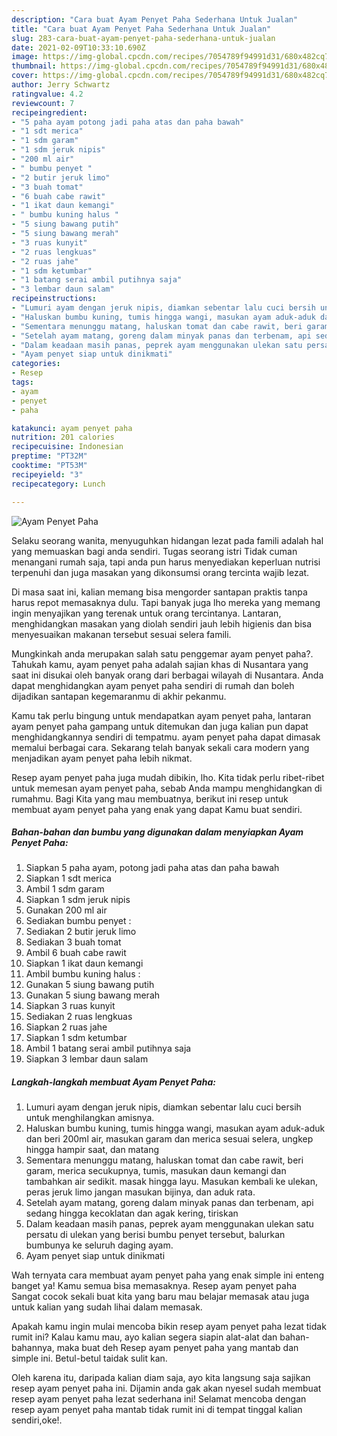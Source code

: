 ```yaml
---
description: "Cara buat Ayam Penyet Paha Sederhana Untuk Jualan"
title: "Cara buat Ayam Penyet Paha Sederhana Untuk Jualan"
slug: 283-cara-buat-ayam-penyet-paha-sederhana-untuk-jualan
date: 2021-02-09T10:33:10.690Z
image: https://img-global.cpcdn.com/recipes/7054789f94991d31/680x482cq70/ayam-penyet-paha-foto-resep-utama.jpg
thumbnail: https://img-global.cpcdn.com/recipes/7054789f94991d31/680x482cq70/ayam-penyet-paha-foto-resep-utama.jpg
cover: https://img-global.cpcdn.com/recipes/7054789f94991d31/680x482cq70/ayam-penyet-paha-foto-resep-utama.jpg
author: Jerry Schwartz
ratingvalue: 4.2
reviewcount: 7
recipeingredient:
- "5 paha ayam potong jadi paha atas dan paha bawah"
- "1 sdt merica"
- "1 sdm garam"
- "1 sdm jeruk nipis"
- "200 ml air"
- " bumbu penyet "
- "2 butir jeruk limo"
- "3 buah tomat"
- "6 buah cabe rawit"
- "1 ikat daun kemangi"
- " bumbu kuning halus "
- "5 siung bawang putih"
- "5 siung bawang merah"
- "3 ruas kunyit"
- "2 ruas lengkuas"
- "2 ruas jahe"
- "1 sdm ketumbar"
- "1 batang serai ambil putihnya saja"
- "3 lembar daun salam"
recipeinstructions:
- "Lumuri ayam dengan jeruk nipis, diamkan sebentar lalu cuci bersih untuk menghilangkan amisnya."
- "Haluskan bumbu kuning, tumis hingga wangi, masukan ayam aduk-aduk dan beri 200ml air, masukan garam dan merica sesuai selera, ungkep hingga hampir saat, dan matang"
- "Sementara menunggu matang, haluskan tomat dan cabe rawit, beri garam, merica secukupnya, tumis, masukan daun kemangi dan tambahkan air sedikit. masak hingga layu. Masukan kembali ke ulekan, peras jeruk limo jangan masukan bijinya, dan aduk rata."
- "Setelah ayam matang, goreng dalam minyak panas dan terbenam, api sedang hingga kecoklatan dan agak kering, tiriskan"
- "Dalam keadaan masih panas, peprek ayam menggunakan ulekan satu persatu di ulekan yang berisi bumbu penyet tersebut, balurkan bumbunya ke seluruh daging ayam."
- "Ayam penyet siap untuk dinikmati"
categories:
- Resep
tags:
- ayam
- penyet
- paha

katakunci: ayam penyet paha 
nutrition: 201 calories
recipecuisine: Indonesian
preptime: "PT32M"
cooktime: "PT53M"
recipeyield: "3"
recipecategory: Lunch

---
```



![Ayam Penyet Paha](https://img-global.cpcdn.com/recipes/7054789f94991d31/680x482cq70/ayam-penyet-paha-foto-resep-utama.jpg)

Selaku seorang wanita, menyuguhkan hidangan lezat pada famili adalah hal yang memuaskan bagi anda sendiri. Tugas seorang istri Tidak cuman menangani rumah saja, tapi anda pun harus menyediakan keperluan nutrisi terpenuhi dan juga masakan yang dikonsumsi orang tercinta wajib lezat.

Di masa  saat ini, kalian memang bisa mengorder santapan praktis tanpa harus repot memasaknya dulu. Tapi banyak juga lho mereka yang memang ingin menyajikan yang terenak untuk orang tercintanya. Lantaran, menghidangkan masakan yang diolah sendiri jauh lebih higienis dan bisa menyesuaikan makanan tersebut sesuai selera famili. 



Mungkinkah anda merupakan salah satu penggemar ayam penyet paha?. Tahukah kamu, ayam penyet paha adalah sajian khas di Nusantara yang saat ini disukai oleh banyak orang dari berbagai wilayah di Nusantara. Anda dapat menghidangkan ayam penyet paha sendiri di rumah dan boleh dijadikan santapan kegemaranmu di akhir pekanmu.

Kamu tak perlu bingung untuk mendapatkan ayam penyet paha, lantaran ayam penyet paha gampang untuk ditemukan dan juga kalian pun dapat menghidangkannya sendiri di tempatmu. ayam penyet paha dapat dimasak memalui berbagai cara. Sekarang telah banyak sekali cara modern yang menjadikan ayam penyet paha lebih nikmat.

Resep ayam penyet paha juga mudah dibikin, lho. Kita tidak perlu ribet-ribet untuk memesan ayam penyet paha, sebab Anda mampu menghidangkan di rumahmu. Bagi Kita yang mau membuatnya, berikut ini resep untuk membuat ayam penyet paha yang enak yang dapat Kamu buat sendiri.

<!--inarticleads1-->

##### Bahan-bahan dan bumbu yang digunakan dalam menyiapkan Ayam Penyet Paha:

1. Siapkan 5 paha ayam, potong jadi paha atas dan paha bawah
1. Siapkan 1 sdt merica
1. Ambil 1 sdm garam
1. Siapkan 1 sdm jeruk nipis
1. Gunakan 200 ml air
1. Sediakan  bumbu penyet :
1. Sediakan 2 butir jeruk limo
1. Sediakan 3 buah tomat
1. Ambil 6 buah cabe rawit
1. Siapkan 1 ikat daun kemangi
1. Ambil  bumbu kuning halus :
1. Gunakan 5 siung bawang putih
1. Gunakan 5 siung bawang merah
1. Siapkan 3 ruas kunyit
1. Sediakan 2 ruas lengkuas
1. Siapkan 2 ruas jahe
1. Siapkan 1 sdm ketumbar
1. Ambil 1 batang serai ambil putihnya saja
1. Siapkan 3 lembar daun salam




<!--inarticleads2-->

##### Langkah-langkah membuat Ayam Penyet Paha:

1. Lumuri ayam dengan jeruk nipis, diamkan sebentar lalu cuci bersih untuk menghilangkan amisnya.
1. Haluskan bumbu kuning, tumis hingga wangi, masukan ayam aduk-aduk dan beri 200ml air, masukan garam dan merica sesuai selera, ungkep hingga hampir saat, dan matang
1. Sementara menunggu matang, haluskan tomat dan cabe rawit, beri garam, merica secukupnya, tumis, masukan daun kemangi dan tambahkan air sedikit. masak hingga layu. Masukan kembali ke ulekan, peras jeruk limo jangan masukan bijinya, dan aduk rata.
1. Setelah ayam matang, goreng dalam minyak panas dan terbenam, api sedang hingga kecoklatan dan agak kering, tiriskan
1. Dalam keadaan masih panas, peprek ayam menggunakan ulekan satu persatu di ulekan yang berisi bumbu penyet tersebut, balurkan bumbunya ke seluruh daging ayam.
1. Ayam penyet siap untuk dinikmati




Wah ternyata cara membuat ayam penyet paha yang enak simple ini enteng banget ya! Kamu semua bisa memasaknya. Resep ayam penyet paha Sangat cocok sekali buat kita yang baru mau belajar memasak atau juga untuk kalian yang sudah lihai dalam memasak.

Apakah kamu ingin mulai mencoba bikin resep ayam penyet paha lezat tidak rumit ini? Kalau kamu mau, ayo kalian segera siapin alat-alat dan bahan-bahannya, maka buat deh Resep ayam penyet paha yang mantab dan simple ini. Betul-betul taidak sulit kan. 

Oleh karena itu, daripada kalian diam saja, ayo kita langsung saja sajikan resep ayam penyet paha ini. Dijamin anda gak akan nyesel sudah membuat resep ayam penyet paha lezat sederhana ini! Selamat mencoba dengan resep ayam penyet paha mantab tidak rumit ini di tempat tinggal kalian sendiri,oke!.

